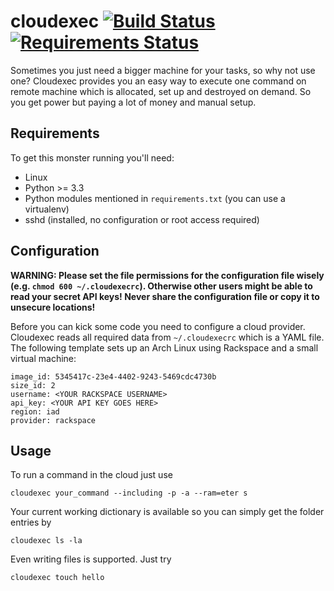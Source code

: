 # cloudexec [![Build Status](https://travis-ci.org/crepererum/cloudexec.svg?branch=master)](https://travis-ci.org/crepererum/cloudexec) [![Requirements Status](https://requires.io/github/crepererum/cloudexec/requirements.png?branch=master)](https://requires.io/github/crepererum/cloudexec/requirements/?branch=master)
Sometimes you just need a bigger machine for your tasks, so why not use one? Cloudexec provides you an easy way to execute one command on remote machine which is allocated, set up and destroyed on demand. So you get power but paying a lot of money and manual setup.

## Requirements
To get this monster running you'll need:

 - Linux
 - Python >= 3.3
 - Python modules mentioned in `requirements.txt` (you can use a virtualenv)
 - sshd (installed, no configuration or root access required)

## Configuration
**WARNING: Please set the file permissions for the configuration file wisely (e.g. `chmod 600 ~/.cloudexecrc`). Otherwise other users might be able to read your secret API keys! Never share the configuration file or copy it to unsecure locations!**

Before you can kick some code you need to configure a cloud provider. Cloudexec reads all required data from `~/.cloudexecrc` which is a YAML file. The following template sets up an Arch Linux using Rackspace and a small virtual machine:

    image_id: 5345417c-23e4-4402-9243-5469cdc4730b
    size_id: 2
    username: <YOUR RACKSPACE USERNAME>
    api_key: <YOUR API KEY GOES HERE>
    region: iad
    provider: rackspace

## Usage
To run a command in the cloud just use

    cloudexec your_command --including -p -a --ram=eter s

Your current working dictionary is available so you can simply get the folder entries by

    cloudexec ls -la

Even writing files is supported. Just try

    cloudexec touch hello

